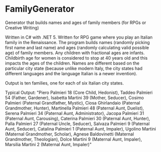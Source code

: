 # FamilyGenerator
Generator that builds names and ages of family members (for RPGs or Creative Writing)

Written in C# with .NET 5.  Written for RPG game where you play an Italian family in the Renaissance. The program builds names (randomly picking first name and last name) and ages (randomly calculating valid possible age) of family members. Any children with fractional ages are infants.  Childbirth age for women is considered to stop at 40 years old and this impacts the ages of the children. Names are different based on the particular city state (because unlike modern Italy, the city states had different languages and the language Italian is a newer invention).

Output is ten families, one for each of six Italian city states.

Typical Output:
"Piero Palmieri 18 (Core Child, Hedonist), Taddeo Palmieri 54 (Father, Gardener), Isabetta Martini 39 (Mother, Seducer), Cosimo Palmieri  (Paternal Grandfather, Mystic), Ciosa Ghirlandaio  (Paternal Grandmother, Hunter), Martinella Palmieri 48 (Paternal Aunt, Duelist), Serena Palmieri 34 (Paternal Aunt, Administrator), Jacopa Palmieri 31 (Paternal Aunt, Carousing), Caterina Palmieri 30 (Paternal Aunt, Hunter), Palla Palmieri 27 (Paternal Uncle, Seducer), Salvaza Palmieri 9 (Paternal Aunt, Seducer), Catalina Palmieri 1 (Paternal Aunt, Impaler), Ugolino Martini  (Maternal Grandmother, Scholar), Agnese Baldovinetti  (Maternal Grandmother, Theologian), Dolce Martini 9 (Maternal Aunt, Impaler), Marsilia Martini 2 (Maternal Aunt, Impaler)"
